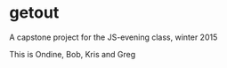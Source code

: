 # getout
A capstone project for the JS-evening class, winter 2015

This is Ondine, Bob, Kris and Greg
